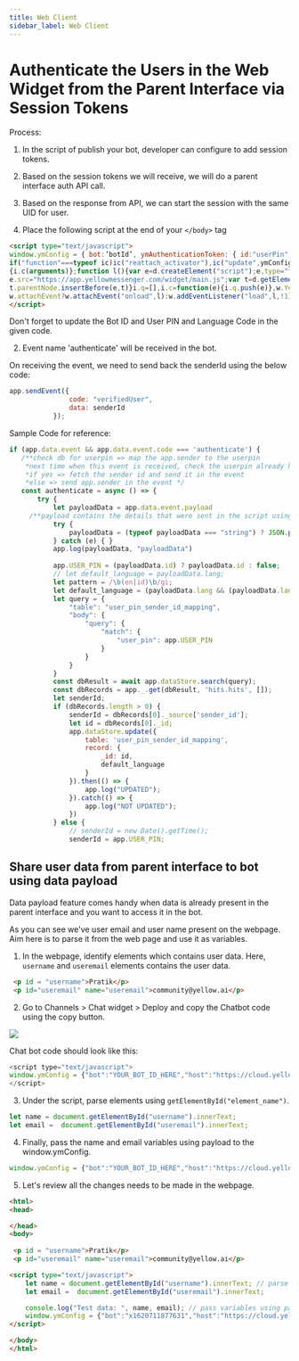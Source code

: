 ```yaml
---
title: Web Client
sidebar_label: Web Client
---
```


# Authenticate the Users in the Web Widget from the Parent Interface via Session Tokens


Process:

1. In the script of publish your bot, developer can configure to add session tokens.
2. Based on the session tokens we will receive, we will do a parent interface auth API call.
3. Based on the response from API, we can start the session with the same UID for user.


1. Place the following script at the end of your `</body>` tag

```html
<script type="text/javascript">
window.ymConfig = { bot:’botId’, ymAuthenticationToken: { id:"userPin",lang: "lang_code"} };  (function () {var w=window,ic=w.YellowMessenger;
if("function"===typeof ic)ic("reattach_activator"),ic("update",ymConfig);else{var d=document,i=function()
{i.c(arguments)};function l(){var e=d.createElement("script");e.type="text/javascript",e.async=!0,
e.src="https://app.yellowmessenger.com/widget/main.js";var t=d.getElementsByTagName("script")[0];
t.parentNode.insertBefore(e,t)}i.q=[],i.c=function(e){i.q.push(e)},w.YellowMessenger=i,
w.attachEvent?w.attachEvent("onload",l):w.addEventListener("load",l,!1)}})();
</script>
```

Don't forget to update the Bot ID and User PIN and Language Code in the given code.

2. Event name 'authenticate' will be received in the bot.

On receiving the event, we need to send back the senderId using the below code:
```js
app.sendEvent({
               code: "verifiedUser",
               data: senderId
           });
```

Sample Code for reference:

```js
if (app.data.event && app.data.event.code === 'authenticate') {
   /**check db for userpin => map the app.sender to the userpin
    *next time when this event is received, check the userpin already has a sender in db,
    *if yes => fetch the sender id and send it in the event
    *else => send app.sender in the event */
   const authenticate = async () => {
       try {
           let payloadData = app.data.event.payload
     /**payload contains the details that were sent in the script using ymAuthenticationToken */
           try {
               payloadData = (typeof payloadData === "string") ? JSON.parse(payloadData) : payloadData;
           } catch (e) { }
           app.log(payloadData, "payloadData")
 
           app.USER_PIN = (payloadData.id) ? payloadData.id : false;
           // let default_language = payloadData.lang;
           let pattern = /\b(en|id)\b/gi;
           let default_language = (payloadData.lang && (payloadData.lang.match(pattern))) ? payloadData.lang.match(pattern)[0] : (payloadData.lang == "id_code") ? "id" : "en"
           let query = {
               "table": "user_pin_sender_id_mapping",
               "body": {
                   "query": {
                       "match": {
                           "user_pin": app.USER_PIN
                       }
                   }
               }
           }
           const dbResult = await app.dataStore.search(query);
           const dbRecords = app._.get(dbResult, 'hits.hits', []);
           let senderId;
           if (dbRecords.length > 0) {
               senderId = dbRecords[0]._source['sender_id'];
               let id = dbRecords[0]._id;
               app.dataStore.update({
                   table: 'user_pin_sender_id_mapping',
                   record: {
                       _id: id,
                       default_language
                   }
               }).then(() => {
                   app.log("UPDATED");
               }).catch(() => {
                   app.log("NOT UPDATED");
               })
           } else {
               // senderId = new Date().getTime();
               senderId = app.USER_PIN;
```

## Share user data from parent interface to bot using data payload

Data payload feature comes handy when data is already present in the parent interface and you want to access it in the bot.

As you can see we've user email and user name present on the webpage. Aim here is to parse it from the web page and use it as variables. 

1. In the webpage, identify elements which contains user data. Here, `username` and `useremail` elements contains the user data.
```html
 <p id = "username">Pratik</p>
 <p id="useremail" name="useremail">community@yellow.ai</p>
```



2. Go to Channels > Chat widget > Deploy and copy the Chatbot code using the copy button.

![](https://i.imgur.com/igpYi18.png)

Chat bot code should look like this:
```js
<script type="text/javascript">
window.ymConfig = {"bot":"YOUR_BOT_ID_HERE","host":"https://cloud.yellowmessenger.com","partiallyOpen":false,"alignLeft":"right"};(function () {var w=window,ic=w.YellowMessenger;if("function"===typeof ic)ic("reattach_activator"),ic("update",ymConfig);else{var d=document,i=function(){i.c(arguments)};function l(){var e=d.createElement("script");e.type="text/javascript",e.async=!0,e.src="https://cdn.yellowmessenger.com/plugin/widget-v2/latest/dist/main.min.js";var t=d.getElementsByTagName("script")[0];t.parentNode.insertBefore(e,t)}i.q=[],i.c=function(e){i.q.push(e)},w.YellowMessenger=i,w.attachEvent?w.attachEvent("onload",l):w.addEventListener("load",l,!1)}})();
</script>
```

3. Under the script, parse elements using `getElementById("element_name")`.
```js
let name = document.getElementById("username").innerText;
let email =  document.getElementById("useremail").innerText;
```

4. Finally, pass the name and email variables using payload to the window.ymConfig.

```js
window.ymConfig = {"bot":"YOUR_BOT_ID_HERE","host":"https://cloud.yellowmessenger.com","payload":{"name": name,"email": email}
```

5. Let's review all the changes needs to be made in the webpage.

```html
<html>
<head>

</head>
<body>
  
 <p id = "username">Pratik</p>
 <p id="useremail" name="useremail">community@yellow.ai</p>

<script type="text/javascript">
    let name = document.getElementById("username").innerText; // parse elements
    let email =  document.getElementById("useremail").innerText;

    console.log("Test data: ", name, email); // pass variables using payload object to window.ymConfig
    window.ymConfig = {"bot":"x1620711877631","host":"https://cloud.yellowmessenger.com","payload":{"name": name,"email": email},"partiallyOpen":false,"alignRight":"right"};(function () {var w=window,ic=w.YellowMessenger;if("function"===typeof ic)ic("reattach_activator"),ic("update",ymConfig);else{var d=document,i=function(){i.c(arguments)};function l(){var e=d.createElement("script");e.type="text/javascript",e.async=!0,e.src="https://cdn.yellowmessenger.com/plugin/widget-v2/latest/dist/main.min.js";var t=d.getElementsByTagName("script")[0];t.parentNode.insertBefore(e,t)}i.q=[],i.c=function(e){i.q.push(e)},w.YellowMessenger=i,w.attachEvent?w.attachEvent("onload",l):w.addEventListener("load",l,!1)}})();
</script>

</body>
</html>
```
